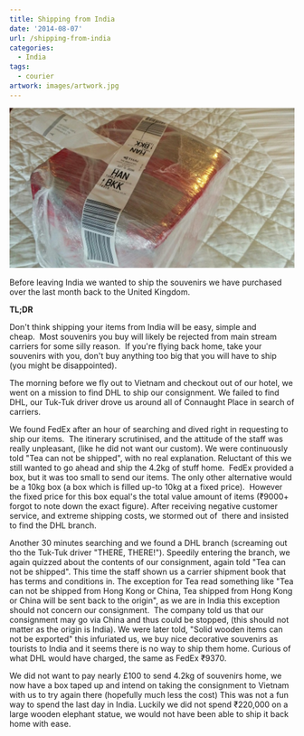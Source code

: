 ```yaml
---
title: Shipping from India
date: '2014-08-07'
url: /shipping-from-india
categories:
  - India
tags:
  - courier
artwork: images/artwork.jpg
---
```


![](images/india-package-1024x576.jpg)

Before leaving India we wanted to ship the souvenirs we have purchased over the last month back to the United Kingdom.

**TL;DR**

Don't think shipping your items from India will be easy, simple and cheap.  Most souvenirs you buy will likely be rejected from main stream carriers for some silly reason.  If you're flying back home, take your souvenirs with you, don't buy anything too big that you will have to ship (you might be disappointed).

The morning before we fly out to Vietnam and checkout out of our hotel, we went on a mission to find DHL to ship our consignment. We failed to find DHL, our Tuk-Tuk driver drove us around all of Connaught Place in search of carriers.

We found FedEx after an hour of searching and dived right in requesting to ship our items.  The itinerary scrutinised, and the attitude of the staff was really unpleasant, (like he did not want our custom). We were continuously told "Tea can not be shipped", with no real explanation. Reluctant of this we still wanted to go ahead and ship the 4.2kg of stuff home.  FedEx provided a box, but it was too small to send our items. The only other alternative would be a 10kg box (a box which is filled up-to 10kg at a fixed price).  However the fixed price for this box equal's the total value amount of items (₹9000+ forgot to note down the exact figure). After receiving negative customer service, and extreme shipping costs, we stormed out of  there and insisted to find the DHL branch.

Another 30 minutes searching and we found a DHL branch (screaming out tho the Tuk-Tuk driver "THERE, THERE!"). Speedily entering the branch, we again quizzed about the contents of our consignment, again told "Tea can not be shipped". This time the staff shown us a carrier shipment book that has terms and conditions in. The exception for Tea read something like "Tea can not be shipped from Hong Kong or China, Tea shipped from Hong Kong or China will be sent back to the origin", as we are in India this exception should not concern our consignment.  The company told us that our consignment may go via China and thus could be stopped, (this should not matter as the origin is India). We were later told, "Solid wooden items can not be exported" this infuriated us, we buy nice decorative souvenirs as tourists to India and it seems there is no way to ship them home. Curious of what DHL would have charged, the same as FedEx ₹9370.

We did not want to pay nearly £100 to send 4.2kg of souvenirs home, we now have a box taped up and intend on taking the consignment to Vietnam with us to try again there (hopefully much less the cost) This was not a fun way to spend the last day in India. Luckily we did not spend ₹220,000 on a large wooden elephant statue, we would not have been able to ship it back home with ease.
